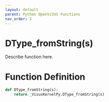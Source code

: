 ```yaml
---
layout: default
parent: Python OpenViSUS Functions
nav_order: 2
---
```


# DType_fromString(s)

Describe function here.

# Function Definition

```python
def DType_fromString(s):
    return _VisusKernelPy.DType_fromString(s)

```